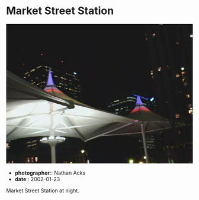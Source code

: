 # Market Street Station

![The 16th Street Mall bus terminal at Market Street Station](assets/2002-01-23-market-street-station.webp)

* **photographer**:: Nathan Acks
* **date**:: 2002-01-23

Market Street Station at night.

